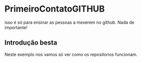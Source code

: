 # PrimeiroContatoGITHUB
isso é só para ensinar as pessoas a mexerem no github. Nada de importante!

## Introdução besta

Neste exemplo nos vamos só ver como os repositorios funcionam.
